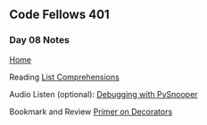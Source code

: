 ## Code Fellows 401

### Day 08 Notes

[Home](../README.md)

Reading
[List Comprehensions](https://www.pythonforbeginners.com/basics/list-comprehensions-in-python)

Audio
Listen (optional): [Debugging with PySnooper](https://www.pythonpodcast.com/pysnooper-python-debugging-episode-241/)

Bookmark and Review
[Primer on Decorators](https://realpython.com/primer-on-python-decorators/)